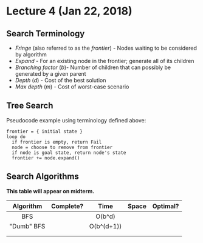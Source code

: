 # Lecture 4 (Jan 22, 2018)
## Search Terminology 
* *Fringe* (also referred to as the *frontier*) - Nodes waiting to be considered by algorithm
* *Expand* - For an existing node in the frontier; generate all of its children
* *Branching factor* (*b*)- Number of children that can possibly be generated by a given parent
* *Depth* (*d*) - Cost of the best solution
* *Max depth* (*m*) - Cost of worst-case scenario
## Tree Search
Pseudocode example using terminology defined above:
```
frontier = { initial state }
loop do
  if frontier is empty, return Fail
  node = choose to remove from frontier
  if node is goal state, return node's state
  frontier += node.expand()
```
## Search Algorithms
**This table will appear on midterm.**

|  Algorithm | Complete? |    Time    | Space | Optimal? |
|:----------:|:---------:|:----------:|:-----:|:--------:|
| BFS        |           | O(b^d)     |       |          |
| "Dumb" BFS |           | O(b^(d+1)) |       |          |
|            |           |            |       |          |
|            |           |            |       |          |
